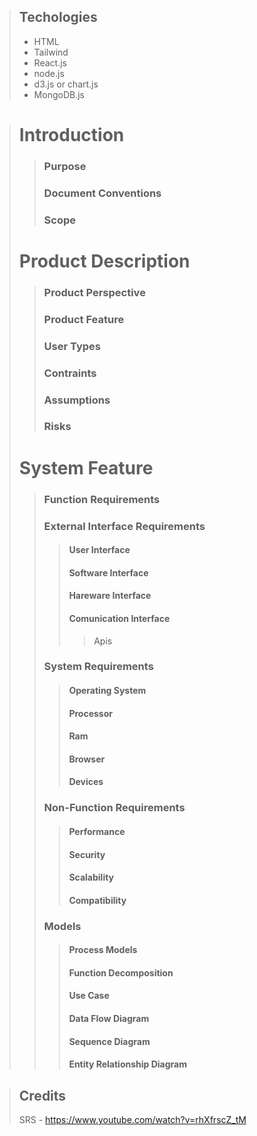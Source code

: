 > ## Techologies
> * HTML
> * Tailwind
> * React.js
> * node.js
> * d3.js or chart.js
> * MongoDB.js

> # Introduction
>> ### Purpose
>>
>>
>> ### Document Conventions
>>
>>
>> ### Scope
>
> # Product Description
>> ### Product Perspective
>>
>> ### Product Feature
>>
>> ### User Types
>>
>> ### Contraints
>>
>> ### Assumptions
>>
>> ### Risks
>>
> # System Feature
>> ### Function Requirements
>>>
>> ### External Interface Requirements
>>> #### User Interface
>>>>
>>> #### Software Interface
>>>>
>>> #### Hareware Interface
>>>>
>>> #### Comunication Interface
>>>> Apis
>> ### System Requirements
>>> #### Operating System
>>> #### Processor
>>> #### Ram
>>> #### Browser
>>> #### Devices
>> ### Non-Function Requirements
>>> #### Performance
>>> #### Security
>>> #### Scalability
>>> #### Compatibility
>> ### Models
>>> #### Process Models
>>> #### Function Decomposition
>>> #### Use Case
>>> #### Data Flow Diagram
>>> #### Sequence Diagram
>>> #### Entity Relationship Diagram

> ## Credits
> SRS - https://www.youtube.com/watch?v=rhXfrscZ_tM